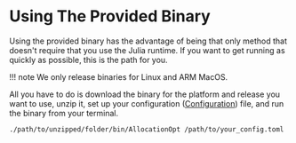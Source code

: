# Using The Provided Binary

Using the provided binary has the advantage of being that only method that doesn't require that you use the Julia runtime.
If you want to get running as quickly as possible, this is the path for you.

!!! note
    We only release binaries for Linux and ARM MacOS.

All you have to do is download the binary for the platform and release you want to use, unzip it, set up your configuration ([Configuration](@ref)) file, and run the binary from your terminal.

``` sh
./path/to/unzipped/folder/bin/AllocationOpt /path/to/your_config.toml
```
